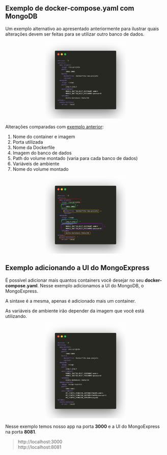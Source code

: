 ## Exemplo de docker-compose.yaml com MongoDB

Um exemplo alternativo ao apresentado anteriormente para ilustrar quais alterações devem ser feitas para se utilizar outro banco de dados.

<p align="center">
  <img src="../images/04-docker-compose.png" width=50% height=50%>
</p>

Alterações comparadas com [exemplo anterior](../README.md):

1) Nome do container e imagem
2) Porta utilizada
3) Nome da Dockerfile
4) Imagem do banco de dados
5) Path do volume montado (varia para cada banco de dados)
6) Variáveis de ambiente 
7) Nome do volume montado

<p align="center">
  <img src="../images/08-docker-compose.png" width=50% height=50%>
</p>

## Exemplo adicionando a UI do MongoExpress

É possível adicionar mais quantos containers você desejar no seu **docker-compose.yaml**. Nesse exemplo adicionamos a UI do MongoDB, o MongoExpress.

A sintaxe é a mesma, apenas é adicionado mais um container. 

As variáveis de ambiente irão depender da imagem que você está utilizando.

<p align="center">
  <img src="../images/07-docker-compose.png" width=50% height=50%>
</p>

Nesse exemplo temos nosso app na porta **3000** e a UI do MongoExpress na porta **8081**.

> http://localhost:3000 </br>
> http://localhost:8081
